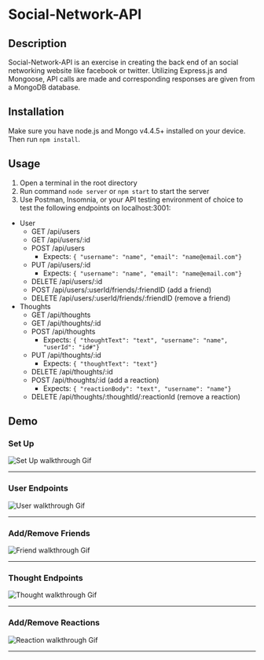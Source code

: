 # Social-Network-API
## Description
Social-Network-API is an exercise in creating the back end of an social networking website like facebook or twitter. Utilizing Express.js and Mongoose, API calls are made and corresponding responses are given from a MongoDB database.

## Installation
Make sure you have node.js and Mongo v4.4.5+ installed on your device. Then run `npm install`.

## Usage
1. Open a terminal in the root directory
2. Run command `node server` or `npm start` to start the server
3. Use Postman, Insomnia, or your API testing environment of choice to test the following endpoints on localhost:3001:
  - User
    - GET /api/users
    - GET /api/users/:id
    - POST /api/users
      - Expects: `{ "username": "name", "email": "name@email.com"}`
    - PUT /api/users/:id
      - Expects: `{ "username": "name", "email": "name@email.com"}`
    - DELETE /api/users/:id
    - POST /api/users/:userId/friends/:friendID (add a friend)
    - DELETE /api/users/:userId/friends/:friendID (remove a friend)
  - Thoughts
    - GET /api/thoughts
    - GET /api/thoughts/:id
    - POST /api/thoughts
      - Expects: `{ "thoughtText": "text", "username": "name", "userId": "id#"}`
    - PUT /api/thoughts/:id
      - Expects: `{ "thoughtText": "text"}`
    - DELETE /api/thoughts/:id
    - POST /api/thoughts/:id (add a reaction)
      - Expects: `{ "reactionBody": "text", "username": "name"}`
    - DELETE /api/thoughts/:thoughtId/:reactionId (remove a reaction)


## Demo
### Set Up
![Set Up walkthrough Gif](/startup.gif)
***
### User Endpoints
![User walkthrough Gif](/userCRUD.gif)
***
### Add/Remove Friends
![Friend walkthrough Gif](/friendList.gif)
***
### Thought Endpoints
![Thought walkthrough Gif](/thoughtCRUD.gif)
***
### Add/Remove Reactions
![Reaction walkthrough Gif](/reactionList.gif)
***
